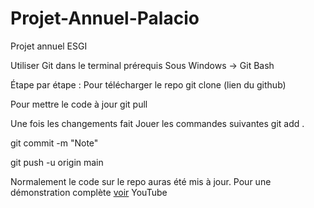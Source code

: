 # Projet-Annuel-Palacio
Projet annuel ESGI


Utiliser Git dans le terminal
prérequis
Sous Windows -> Git Bash

Étape par étape :
Pour télécharger le repo
git clone (lien du github)


Pour mettre le code à jour
git pull 


Une fois les changements fait
Jouer les commandes suivantes
git add .

git commit -m "Note"

git push -u origin main 

Normalement le code sur le repo auras été mis à jour. Pour une démonstration complète [voir](https://www.youtube.com/watch?v=z8CYDyFqzp0)
YouTube
